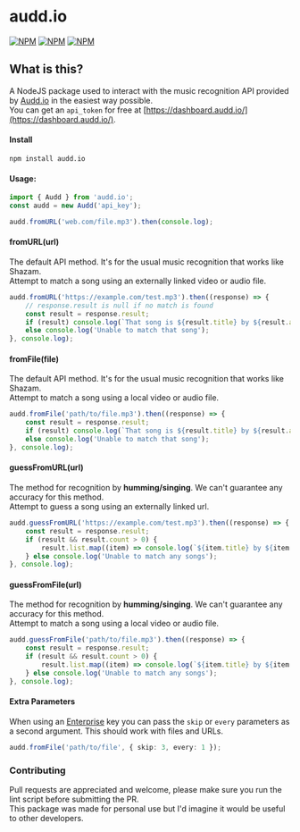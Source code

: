 # audd.io

[![NPM](https://img.shields.io/npm/v/audd.io)](https://www.npmjs.com/package/audd.io) [![NPM](https://img.shields.io/npm/dt/audd.io)](https://www.npmjs.com/package/audd.io) [![NPM](https://img.shields.io/npm/types/audd.io)](https://www.npmjs.com/package/audd.io)

## **What is this?**

A NodeJS package used to interact with the music recognition API provided by [Audd.io](https://docs.audd.io/) in the easiest way possible.  
You can get an `api_token` for free at [https://dashboard.audd.io/](https://dashboard.audd.io/).

#### Install

```
npm install audd.io
```

#### Usage:

```javascript
import { Audd } from 'audd.io';
const audd = new Audd('api_key');

audd.fromURL('web.com/file.mp3').then(console.log);
```

#### fromURL(url)

The default API method. It's for the usual music recognition that works like Shazam.  
Attempt to match a song using an externally linked video or audio file.

```javascript
audd.fromURL('https://example.com/test.mp3').then((response) => {
    // response.result is null if no match is found
    const result = response.result;
    if (result) console.log(`That song is ${result.title} by ${result.artist}`);
    else console.log('Unable to match that song');
}, console.log);
```

#### fromFile(file)

The default API method. It's for the usual music recognition that works like Shazam.  
Attempt to match a song using a local video or audio file.

```javascript
audd.fromFile('path/to/file.mp3').then((response) => {
    const result = response.result;
    if (result) console.log(`That song is ${result.title} by ${result.artist}`);
    else console.log('Unable to match that song');
}, console.log);
```

#### guessFromURL(url)

The method for recognition by **humming/singing**. We can't guarantee any accuracy for this method.  
Attempt to guess a song using an externally linked url.

```javascript
audd.guessFromURL('https://example.com/test.mp3').then((response) => {
    const result = response.result;
    if (result && result.count > 0) {
        result.list.map((item) => console.log(`${item.title} by ${item.artist} (score: ${item.score})`));
    } else console.log('Unable to match any songs');
}, console.log);
```

#### guessFromFile(url)

The method for recognition by **humming/singing**. We can't guarantee any accuracy for this method.  
Attempt to match a song using a local video or audio file.

```javascript
audd.guessFromFile('path/to/file.mp3').then((response) => {
    const result = response.result;
    if (result && result.count > 0) {
        result.list.map((item) => console.log(`${item.title} by ${item.artist} (score: ${item.score})`));
    } else console.log('Unable to match any songs');
}, console.log);
```

#### Extra Parameters

When using an [Enterprise](https://docs.audd.io/enterprise/) key you can pass the `skip` or `every` parameters as a second argument. This should work with files and URLs.

```ts
audd.fromFile('path/to/file', { skip: 3, every: 1 });
```

### Contributing

Pull requests are appreciated and welcome, please make sure you run the lint script before submitting the PR.  
This package was made for personal use but I'd imagine it would be useful to other developers.
